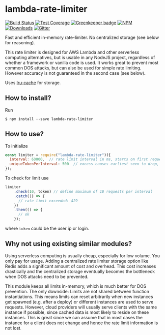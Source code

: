 # lambda-rate-limiter

[![Build Status](https://img.shields.io/travis/simlu/lambda-rate-limiter/master.svg)](https://travis-ci.org/simlu/lambda-rate-limiter)
[![Test Coverage](https://img.shields.io/coveralls/simlu/lambda-rate-limiter/master.svg)](https://coveralls.io/github/simlu/lambda-rate-limiter?branch=master)
[![Greenkeeper badge](https://badges.greenkeeper.io/simlu/lambda-rate-limiter.svg)](https://greenkeeper.io/)
[![NPM](https://img.shields.io/npm/v/lambda-rate-limiter.svg)](https://www.npmjs.com/package/lambda-rate-limiter)
[![Downloads](https://img.shields.io/npm/dt/lambda-rate-limiter.svg)](https://www.npmjs.com/package/lambda-rate-limiter)
[![Gitter](https://img.shields.io/gitter/room/simlu/lambda-rate-limiter.svg)](https://gitter.im/simlu/lambda-rate-limiter)

Fast and efficient in-memory rate-limiter. No centralized storage (see below for reasoning).

This rate limiter is designed for AWS Lambda and other serverless computing‎ alternatives, but is usable in any NodeJS project, regardless of whether a framework or vanilla code is used. It works great to prevent most common DOS attacks, but can also be used for simple rate limiting. However accuracy is not guaranteed in the second case (see below).

Uses [lru-cache](https://www.npmjs.com/package/lru-cache) for storage.

## How to install?

Run

    $ npm install --save lambda-rate-limiter

## How to use?

To initialize
```javascript
const limiter = require("lambda-rate-limiter")({
  interval: 60000,  // rate limit interval in ms, starts on first request
  uniqueTokenPerInterval: 500  // excess causes earliest seen to drop, per instantiation
});
```

To check for limit use
```javascript
limiter
    .check(10, token) // define maximum of 10 requests per interval
    .catch(() => {
      // rate limit exceeded: 429
    })
    .then(() => {
      // ok
    });
```
where `token` could be the user ip or login.

## Why not using existing similar modules?

Using serverless computing is usually cheap, especially for low volume. You only pay for usage. Adding a centralized rate limiter storage option like Redis adds a significant amount of cost and overhead. This cost increases drastically and the centralized storage eventually becomes the bottleneck when DOS attacks need to be prevented.

This module keeps all limits in-memory, which is much better for DOS prevention. The only downside: Limits are not shared between function instantiations. This means limits can reset arbitrarily when new instances get spawned (e.g. after a deploy) or different instances are used to serve requests. However, cloud providers will usually serve clients with the same instance if possible, since cached data is most likely to reside on these instances. This is great since we can assume that in most cases the instance for a client does not change and hence the rate limit information is not lost.
